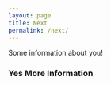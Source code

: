 ```yaml
---
layout: page
title: Next
permalink: /next/
---
```


Some information about you!

### Yes More Information

